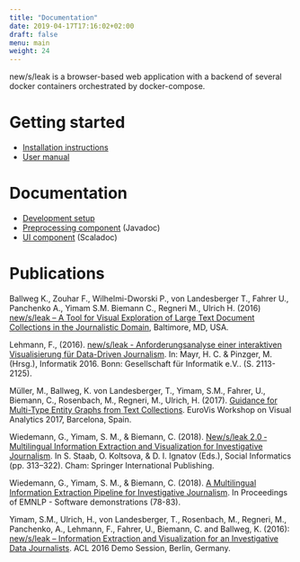```yaml
---
title: "Documentation"
date: 2019-04-17T17:16:02+02:00
draft: false
menu: main
weight: 24
---
```


new/s/leak is a browser-based web application with a backend of several docker containers orchestrated by docker-compose. 

# Getting started

* [Installation instructions](/install#usersetup)
* [User manual](/user-manual/index.htm)


# Documentation

* [Development setup](/devsetup)
* [Preprocessing component](/javadoc/index.html) (Javadoc)
* [UI component](/scaladoc/index.html) (Scaladoc)


# Publications

Ballweg K., Zouhar F., Wilhelmi-Dworski P., von Landesberger T., Fahrer U., Panchenko A., Yimam S.M. Biemann C., Regneri M., Ulrich H. (2016) [new/s/leak – A Tool for Visual Exploration of Large Text Document Collections in the Journalistic Domain](https://www.lt.informatik.tu-darmstadt.de/fileadmin/user_upload/Group_LangTech/publications/newsleak-VIP-latest.pdf), Baltimore, MD, USA.

Lehmann, F., (2016). [new/s/leak - Anforderungsanalyse einer interaktiven Visualisierung für Data-Driven Journalism](https://dl.gi.de/bitstream/handle/20.500.12116/1107/2113.pdf?sequence=1&isAllowed=y). In: Mayr, H. C. & Pinzger, M. (Hrsg.), Informatik 2016. Bonn: Gesellschaft für Informatik e.V.. (S. 2113-2125). 

Müller, M., Ballweg, K. von Landesberger, T., Yimam, S.M., Fahrer, U., Biemann, C., Rosenbach, M., Regneri, M., Ulrich, H. (2017). [Guidance for Multi-Type Entity Graphs from Text Collections](https://www.inf.uni-hamburg.de/en/inst/ab/lt/publications/2017-mueller-eurova-newsleak-guidance.pdf). EuroVis Workshop on Visual Analytics 2017, Barcelona, Spain.

Wiedemann, G., Yimam, S. M., & Biemann, C. (2018). [New/s/leak 2.0 ‐ Multilingual Information Extraction and Visualization for Investigative Journalism](https://www.inf.uni-hamburg.de/en/inst/ab/lt/publications/2018-wiedemannetal-socinfo-multinewsleak.pdf). In S. Staab, O. Koltsova, & D. I. Ignatov (Eds.), Social Informatics (pp. 313–322). Cham: Springer International Publishing.

Wiedemann, G., Yimam, S. M., & Biemann, C. (2018). [A Multilingual Information Extraction Pipeline for Investigative Journalism](https://www.inf.uni-hamburg.de/en/inst/ab/lt/publications/2018-wiedemannetal-emnl-multinewsleak.pdf). In Proceedings of EMNLP - Software demonstrations (78-83).

Yimam, S.M., Ulrich, H., von Landesberger, T., Rosenbach, M., Regneri, M., Panchenko, A., Lehmann, F., Fahrer, U., Biemann, C. and Ballweg, K. (2016): [new/s/leak – Information Extraction and Visualization for an Investigative Data Journalists](https://www.inf.uni-hamburg.de/en/inst/ab/lt/publications/2016-yimametal-acl2016demoberlin-newsleak.pdf). ACL 2016 Demo Session, Berlin, Germany.